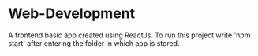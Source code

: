 # Web-Development
A frontend basic app created using ReactJs.
To run this project write 'npm start' after entering the folder in which app is stored.
